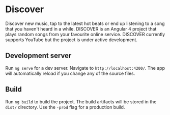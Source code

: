 # Discover

Discover new music, tap to the latest hot beats or end up listening to a song that you haven't heard in a while. DISCOVER is an Angular 4 project that plays random songs from your favourite online service. DISCOVER currently supports YouTube but the project is under active development.


## Development server

Run `ng serve` for a dev server. Navigate to `http://localhost:4200/`. The app will automatically reload if you change any of the source files.

## Build

Run `ng build` to build the project. The build artifacts will be stored in the `dist/` directory. Use the `-prod` flag for a production build.
